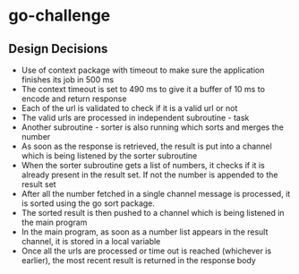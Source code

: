 # go-challenge

## Design Decisions

* Use of context package with timeout to make sure the application finishes its job in 500 ms
* The context timeout is set to 490 ms to give it a buffer of 10 ms to encode and return response
* Each of the url is validated to check if it is a valid url or not
* The valid urls are processed in independent subroutine - task
* Another subroutine - sorter is also running which sorts and merges the number
* As soon as the response is retrieved, the result is put into a channel which is being listened by the sorter subroutine
* When the sorter subroutine gets a list of numbers, it checks if it is already present in the result set. If not the number is appended to the result set
* After all the number fetched in a single channel message is processed, it is sorted using the go sort package.
* The sorted result is then pushed to a channel which is being listened in the main program
* In the main program, as soon as a number list appears in the result channel, it is stored in a local variable
* Once all the urls are processed or time out is reached (whichever is earlier), the most recent result is returned in the response body